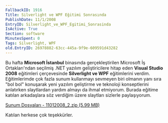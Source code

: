 ```yaml
---
FallbackID: 1916
Title: Silverlight ve WPF Eğitimi Sonrasında
PublishDate: 11/1/2008
EntryID: Silverlight_ve_WPF_Egitimi_Sonrasinda
IsActive: True
Section: software
MinutesSpent: 0
Tags: Silverlight, WPF
old.EntryID: 26978882-63cc-445a-9f9e-609591d43282
---
```

Bu hafta **Microsoft İstanbul** binasında gerçekleştirilen Microsoft İş
Ortakları'ndan seçilmiş .NET yazılım geliştiricilere hitap eden **Visual
Studio 2008** eğitimleri çerçevesinde **Silverlight ve WPF**
eğitimlerini verdim. Eğitimlerimde çok fazla sunum kullanmayı sevmeyen
biri olmanın yanı sıra "bol bol" konuşarak yeni yazılım geliştirme ve
teknoloji konseptlerini anlatırken slaytlardan yardım almayı da ihmal
etmiyorum. Burada eğitime katılan arkadaşlara söz verdiğim üzere
slaytları sizlerle paylaşıyorum.

[Sunum Dosyaları - 11012008\_2.zip (5.99
MB)](media/Silverlight_ve_WPF_Egitimi_Sonrasinda/11012008_2.zip)

Katılan herkese çok teşekkürler.


